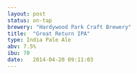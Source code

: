 ```yaml
---
layout: post
status: on-tap
brewery: "Hardywood Park Craft Brewery"
title:  "Great Return IPA"
type: India Pale Ale
abv: 7.5%
ibu: 70
date:   2014-04-20 09:11:03
---
```

